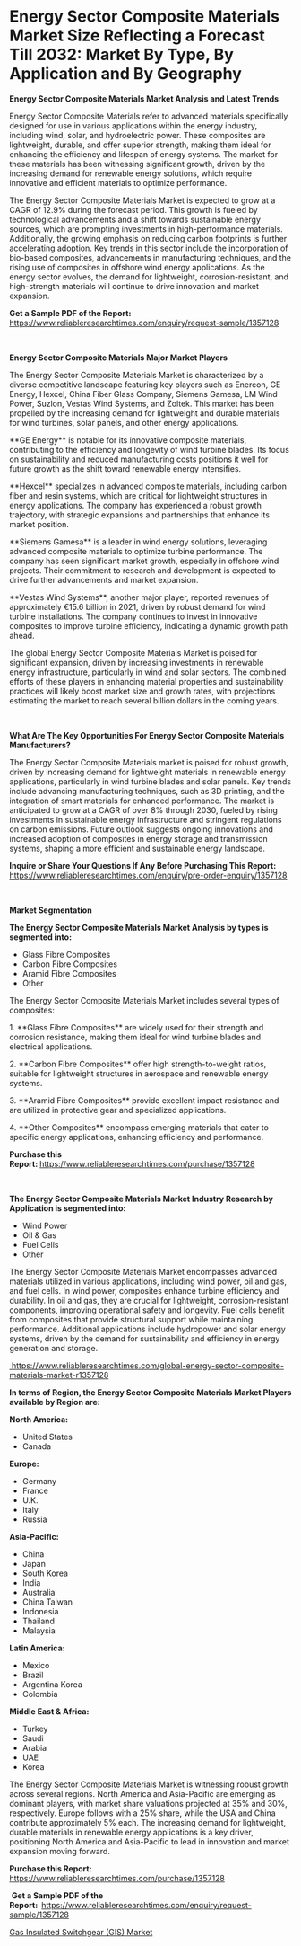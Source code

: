 <p><h1>Energy Sector Composite Materials Market Size Reflecting a Forecast Till 2032: Market By Type, By Application and By Geography</h1></p><p><strong>Energy Sector Composite Materials Market Analysis and Latest Trends</strong></p>
<p><p>Energy Sector Composite Materials refer to advanced materials specifically designed for use in various applications within the energy industry, including wind, solar, and hydroelectric power. These composites are lightweight, durable, and offer superior strength, making them ideal for enhancing the efficiency and lifespan of energy systems. The market for these materials has been witnessing significant growth, driven by the increasing demand for renewable energy solutions, which require innovative and efficient materials to optimize performance.</p><p>The Energy Sector Composite Materials Market is expected to grow at a CAGR of 12.9% during the forecast period. This growth is fueled by technological advancements and a shift towards sustainable energy sources, which are prompting investments in high-performance materials. Additionally, the growing emphasis on reducing carbon footprints is further accelerating adoption. Key trends in this sector include the incorporation of bio-based composites, advancements in manufacturing techniques, and the rising use of composites in offshore wind energy applications. As the energy sector evolves, the demand for lightweight, corrosion-resistant, and high-strength materials will continue to drive innovation and market expansion.</p></p>
<p><strong>Get a Sample PDF of the Report:&nbsp;</strong> <a href="https://www.reliableresearchtimes.com/enquiry/request-sample/1357128?utm_campaign=2999&utm_medium=2&utm_source=Github&utm_content=ia&utm_term=07042025&utm_id=energy-sector-composite-materials">https://www.reliableresearchtimes.com/enquiry/request-sample/1357128</a></p>
<p>&nbsp;</p>
<p><strong>Energy Sector Composite Materials Major Market Players</strong></p>
<p><p>The Energy Sector Composite Materials Market is characterized by a diverse competitive landscape featuring key players such as Enercon, GE Energy, Hexcel, China Fiber Glass Company, Siemens Gamesa, LM Wind Power, Suzlon, Vestas Wind Systems, and Zoltek. This market has been propelled by the increasing demand for lightweight and durable materials for wind turbines, solar panels, and other energy applications.</p><p>**GE Energy** is notable for its innovative composite materials, contributing to the efficiency and longevity of wind turbine blades. Its focus on sustainability and reduced manufacturing costs positions it well for future growth as the shift toward renewable energy intensifies.</p><p>**Hexcel** specializes in advanced composite materials, including carbon fiber and resin systems, which are critical for lightweight structures in energy applications. The company has experienced a robust growth trajectory, with strategic expansions and partnerships that enhance its market position.</p><p>**Siemens Gamesa** is a leader in wind energy solutions, leveraging advanced composite materials to optimize turbine performance. The company has seen significant market growth, especially in offshore wind projects. Their commitment to research and development is expected to drive further advancements and market expansion.</p><p>**Vestas Wind Systems**, another major player, reported revenues of approximately €15.6 billion in 2021, driven by robust demand for wind turbine installations. The company continues to invest in innovative composites to improve turbine efficiency, indicating a dynamic growth path ahead.</p><p>The global Energy Sector Composite Materials Market is poised for significant expansion, driven by increasing investments in renewable energy infrastructure, particularly in wind and solar sectors. The combined efforts of these players in enhancing material properties and sustainability practices will likely boost market size and growth rates, with projections estimating the market to reach several billion dollars in the coming years.</p></p>
<p>&nbsp;</p>
<p><strong>What Are The Key Opportunities For Energy Sector Composite Materials Manufacturers?</strong></p>
<p><p>The Energy Sector Composite Materials market is poised for robust growth, driven by increasing demand for lightweight materials in renewable energy applications, particularly in wind turbine blades and solar panels. Key trends include advancing manufacturing techniques, such as 3D printing, and the integration of smart materials for enhanced performance. The market is anticipated to grow at a CAGR of over 8% through 2030, fueled by rising investments in sustainable energy infrastructure and stringent regulations on carbon emissions. Future outlook suggests ongoing innovations and increased adoption of composites in energy storage and transmission systems, shaping a more efficient and sustainable energy landscape.</p></p>
<p><strong>Inquire or Share Your Questions If Any Before Purchasing This Report:</strong> <a href="https://www.reliableresearchtimes.com/enquiry/pre-order-enquiry/1357128?utm_campaign=2999&utm_medium=2&utm_source=Github&utm_content=ia&utm_term=07042025&utm_id=energy-sector-composite-materials">https://www.reliableresearchtimes.com/enquiry/pre-order-enquiry/1357128</a></p>
<p>&nbsp;</p>
<p><strong>Market Segmentation</strong></p>
<p><strong>The Energy Sector Composite Materials Market Analysis by types is segmented into:</strong></p>
<p><ul><li>Glass Fibre Composites</li><li>Carbon Fibre Composites</li><li>Aramid Fibre Composites</li><li>Other</li></ul></p>
<p><p>The Energy Sector Composite Materials Market includes several types of composites: </p><p>1. **Glass Fibre Composites** are widely used for their strength and corrosion resistance, making them ideal for wind turbine blades and electrical applications.  </p><p>2. **Carbon Fibre Composites** offer high strength-to-weight ratios, suitable for lightweight structures in aerospace and renewable energy systems.  </p><p>3. **Aramid Fibre Composites** provide excellent impact resistance and are utilized in protective gear and specialized applications.  </p><p>4. **Other Composites** encompass emerging materials that cater to specific energy applications, enhancing efficiency and performance.</p></p>
<p><strong>Purchase this Report:&nbsp;</strong><a href="https://www.reliableresearchtimes.com/purchase/1357128?utm_campaign=2999&utm_medium=2&utm_source=Github&utm_content=ia&utm_term=07042025&utm_id=energy-sector-composite-materials">https://www.reliableresearchtimes.com/purchase/1357128</a></p>
<p>&nbsp;</p>
<p><strong>The Energy Sector Composite Materials Market Industry Research by Application is segmented into:</strong></p>
<p><ul><li>Wind Power</li><li>Oil & Gas</li><li>Fuel Cells</li><li>Other</li></ul></p>
<p><p>The Energy Sector Composite Materials Market encompasses advanced materials utilized in various applications, including wind power, oil and gas, and fuel cells. In wind power, composites enhance turbine efficiency and durability. In oil and gas, they are crucial for lightweight, corrosion-resistant components, improving operational safety and longevity. Fuel cells benefit from composites that provide structural support while maintaining performance. Additional applications include hydropower and solar energy systems, driven by the demand for sustainability and efficiency in energy generation and storage.</p></p>
<p><a href="https://www.reliableresearchtimes.com/global-energy-sector-composite-materials-market-r1357128?utm_campaign=2999&utm_medium=2&utm_source=Github&utm_content=ia&utm_term=07042025&utm_id=energy-sector-composite-materials">&nbsp;https://www.reliableresearchtimes.com/global-energy-sector-composite-materials-market-r1357128</a></p>
<p><strong>In terms of Region, the Energy Sector Composite Materials Market Players available by Region are:</strong></p>
<p>
    <p> <strong> North America: </strong>
        <ul>
            <li>United States</li>
            <li>Canada</li>
        </ul>
        </p> 
    <p> <strong> Europe: </strong>
        <ul>
            <li>Germany</li>
            <li>France</li>
            <li>U.K.</li>
            <li>Italy</li>
            <li>Russia</li>
        </ul>
        </p> 
    <p> <strong> Asia-Pacific: </strong>
        <ul>
            <li>China</li>
            <li>Japan</li>
            <li>South Korea</li>
            <li>India</li>
            <li>Australia</li>
            <li>China Taiwan</li>
            <li>Indonesia</li>
            <li>Thailand</li>
            <li>Malaysia</li>
        </ul>
        </p> 
    <p> <strong> Latin America: </strong>
        <ul>
            <li>Mexico</li>
            <li>Brazil</li>
            <li>Argentina Korea</li>
            <li>Colombia</li>
        </ul>
        </p> 
    <p> <strong> Middle East & Africa: </strong>
        <ul>
            <li>Turkey</li>
            <li>Saudi</li>
            <li>Arabia</li>
            <li>UAE</li>
            <li>Korea</li>
        </ul>
    </p>
    </p>
<p><p>The Energy Sector Composite Materials Market is witnessing robust growth across several regions. North America and Asia-Pacific are emerging as dominant players, with market share valuations projected at 35% and 30%, respectively. Europe follows with a 25% share, while the USA and China contribute approximately 5% each. The increasing demand for lightweight, durable materials in renewable energy applications is a key driver, positioning North America and Asia-Pacific to lead in innovation and market expansion moving forward.</p></p>
<p><strong>Purchase this Report: </strong><a href="https://www.reliableresearchtimes.com/purchase/1357128?utm_campaign=2999&utm_medium=2&utm_source=Github&utm_content=ia&utm_term=07042025&utm_id=energy-sector-composite-materials">https://www.reliableresearchtimes.com/purchase/1357128</a></p>
<p>&nbsp;<strong>Get a Sample PDF of the Report:&nbsp;&nbsp;</strong><a href="https://www.reliableresearchtimes.com/enquiry/request-sample/1357128?utm_campaign=2999&utm_medium=2&utm_source=Github&utm_content=ia&utm_term=07042025&utm_id=energy-sector-composite-materials">https://www.reliableresearchtimes.com/enquiry/request-sample/1357128</a></p>
<p><strong></strong></p>
<p><p><a href="https://github.com/paljuhubeyde/Market-Research-Report-List-1/blob/main/gas-insulated-switchgear-gis-market.md?utm_campaign=2999&utm_medium=2&utm_source=Github&utm_content=ia&utm_term=07042025&utm_id=energy-sector-composite-materials">Gas Insulated Switchgear (GIS) Market</a></p></p>